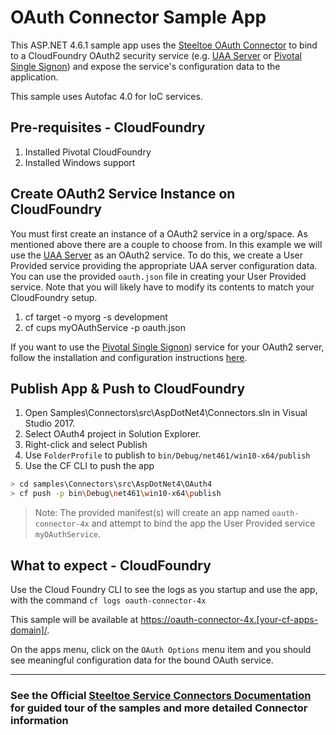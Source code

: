 ﻿# OAuth Connector Sample App

This ASP.NET 4.6.1 sample app uses the [Steeltoe OAuth Connector](https://steeltoe.io/docs/steeltoe-connectors/#6-0-oauth) to bind to a CloudFoundry OAuth2 security service (e.g. [UAA Server](https://github.com/cloudfoundry/uaa) or [Pivotal Single Signon](https://docs.pivotal.io/p-identity/)) and expose the service's configuration data to the application.

This sample uses Autofac 4.0 for IoC services.

## Pre-requisites - CloudFoundry

1. Installed Pivotal CloudFoundry
1. Installed Windows support

## Create OAuth2 Service Instance on CloudFoundry

You must first create an instance of a OAuth2 service in a org/space. As mentioned above there are a couple to choose from. In this example we will use the [UAA Server](https://github.com/cloudfoundry/uaa) as an OAuth2 service. To do this, we create a User Provided service providing the appropriate UAA server configuration data. You can use the provided `oauth.json` file in creating your User Provided service. Note that you will likely have to modify its contents to match your CloudFoundry setup.

1. cf target -o myorg -s development
1. cf cups myOAuthService -p oauth.json

If you want to use the [Pivotal Single Signon](https://docs.pivotal.io/p-identity/)) service for your OAuth2 server, follow the installation and configuration instructions [here](https://docs.pivotal.io/p-identity/installation.html).

## Publish App & Push to CloudFoundry

1. Open Samples\Connectors\src\AspDotNet4\Connectors.sln in Visual Studio 2017.
1. Select OAuth4 project in Solution Explorer.
1. Right-click and select Publish
1. Use `FolderProfile` to publish to `bin/Debug/net461/win10-x64/publish`
1. Use the CF CLI to push the app

```bash
> cd samples\Connectors\src\AspDotNet4\OAuth4
> cf push -p bin\Debug\net461\win10-x64\publish
```

> Note: The provided manifest(s) will create an app named `oauth-connector-4x` and attempt to bind the app the User Provided service `myOAuthService`.

## What to expect - CloudFoundry

Use the Cloud Foundry CLI to see the logs as you startup and use the app, with the command `cf logs oauth-connector-4x`

This sample will be available at <https://oauth-connector-4x.[your-cf-apps-domain]/>.

On the apps menu, click on the `OAuth Options` menu item and you should see meaningful configuration data for the bound OAuth service.

---

### See the Official [Steeltoe Service Connectors Documentation](https://steeltoe.io/docs/steeltoe-connectors) for guided tour of the samples and more detailed Connector information